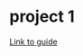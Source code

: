 # project 1
[Link to guide](https://medium.com/of-all-things-tech-progress/starting-with-authentication-a-tutorial-with-node-js-and-mongodb-25d524ca0359)